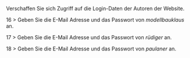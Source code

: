 Verschaffen Sie sich Zugriff auf die Login-Daten der Autoren der Website.

16 > Geben Sie die E-Mail Adresse und das Passwort von _modellbauklaus_ an.

17 > Geben Sie die E-Mail Adresse und das Passwort von _rüdiger_ an.

18 > Geben Sie die E-Mail Adresse und das Passwort von _paulaner_ an.